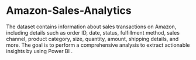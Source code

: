 # Amazon-Sales-Analytics
The dataset contains information about sales transactions on Amazon, including details such as  order ID, date, status, fulfillment method, sales channel, product category, size, quantity,  amount, shipping details, and more. The goal is to perform a comprehensive analysis to extract  actionable insights by using Power BI .
